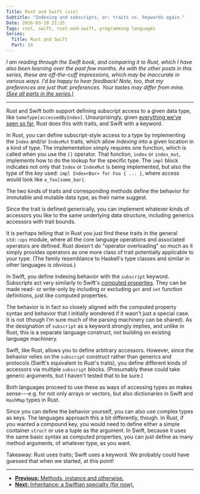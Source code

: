 ```yaml
---
Title: Rust and Swift (xiv)
Subtitle: "Indexing and subscripts, or: traits vs. keywords again."
Date: 2016-03-10 21:25
Tags: rust, swift, rust-and-swift, programming languages
Series:
  Title: Rust and Swift
  Part: 14
---
```


<i class="editorial">I am reading through the Swift book, and comparing it to Rust, which I have also been learning over the past few months. As with the other posts in this series, these are off-the-cuff impressions, which may be inaccurate in various ways. I'd be happy to hear feedback! Note, too, that my preferences are just that: preferences. Your tastes may differ from mine. [(See all parts in the series.)][series]</i>

[series]: /rust-and-swift.html

---

Rust and Swift both support defining subscript access to a given data type, like `SomeType[accessedByIndex]`. Unsurprisingly, given [everything we've seen so far][series], Rust does this with traits, and Swift with a keyword.

In Rust, you can define subscript-style access to a type by implementing the `Index` and/or `IndexMut` traits, which allow *indexing* into a given location in a kind of type. The implementation simply requires one function, which is called when you use the `[]` operator. That function, `index` or `index_mut`, implements how to do the lookup for the specific type. The `impl` block indicates not only that `Index` or `IndexMut` is being implemented, but also the type of the *key* used: `impl Index<Bar> for Foo { ... }`, where access would look like `a_foo[some_bar]`.

The two kinds of traits and corresponding methods define the behavior for immutable and mutable data type, as their name suggest.

Since the trait is defined generically, you can implement whatever kinds of accessors you like to the same underlying data structure, including generics accessors with trait bounds.

It is perhaps telling that in Rust you just find these traits in the general `std::ops` module, where all the core language operations and associated operators are defined. Rust doesn't do "operator overloading" so much as it simply provides operators as one more class of trait  potentially applicable to your type. (The family resemblance to Haskell's type classes and similar in other languages is obvious.)

In Swift, you define indexing behavior with the `subscript` keyword. Subscripts act very similarly to Swift's [computed properties][12]. They can be made read- or write-only by including or excluding `get` and `set` function definitions, just like computed properties.

The behavior is in fact so closely aligned with the computed property syntax and behavior that I initially wondered if it wasn't just a special case. It is not (though I'm sure much of the parsing machinery can be shared). As the designation of `subscript` as a keyword strongly implies, and unlike in Rust, this is a separate language construct, not building on existing language machinery.

Swift, like Rust, allows you to define arbitrary accessors. However, since the behavior relies on the `subscript` construct rather than generics and protocols (Swift's equivalent to Rust's traits), you define different kinds of accessors via multiple `subscript` blocks. (Presumably these could take generic arguments, but I haven't tested that to be sure.)

Both languages proceed to use these as ways of accessing types as makes sense---e.g. for not only arrays or vectors, but also dictionaries in Swift and `HashMap` types in Rust.

Since you can define the behavior yourself, you can also use complex types as keys. The languages approach this a bit differently, though. In Rust, if you wanted a compound key, you would need to define either a simple container `struct` or use a tuple as the argument. In Swift, because it uses the same basic syntax as computed properties, you can just define as many method arguments, of whatever type, as you want.

Takeaway: Rust uses traits; Swift uses a keyword. We probably could have guessed that when we started, at this point!


---


- [**Previous:** Methods, instance and otherwise.][13]
- [**Next:** Inheritance: a Swiftian specialty (for now).][15]


[12]: http://www.chriskrycho.com/2016/rust-and-swift-xii.html
[13]: http://www.chriskrycho.com/2016/rust-and-swift-xiii.html
[15]: http://www.chriskrycho.com/2016/rust-and-swift-xv.html
